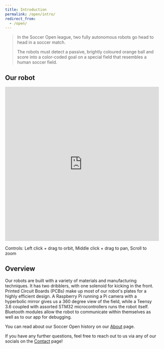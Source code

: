 ```yaml
---
title: Introduction
permalink: /open/intro/
redirect_from:
  - /open/
---
```

>In the Soccer Open league, two fully autonomous robots go head to head in a soccer match.
> 
>The robots must detect a passive, brightly coloured orange ball and score into a color-coded goal on a special field that resembles a human soccer field. 

## Our robot

<div style="position:relative;padding-bottom:100%;margin:15px auto!important;">
<iframe src="https://myhub.autodesk360.com/ue2d4b949/shares/public/SH56a43QTfd62c1cd968d240b070679b9ffd?mode=embed" style="width:100%;height:100%;position:absolute;left:0px;top:0px;" allowfullscreen="true" webkitallowfullscreen="true" mozallowfullscreen="true"  frameborder="0"></iframe>
</div>

Controls: Left click + drag to orbit, Middle click + drag to pan, Scroll to zoom

## Overview

Our robots are built with a variety of materials and manufacturing techniques. It has two dribblers, with one solenoid for kicking in the front. Printed Circuit Boards (PCBs) make up most of our robot's plates for a highly efficient design. A Raspberry Pi running a Pi camera with a hyperbolic mirror gives us a 360 degree view of the field, while a Teensy 3.6 coupled with assorted STM32 microcontrollers runs the robot itself. Bluetooth modules allow the robot to communicate within themselves as well as to our app for debugging.

You can read about our Soccer Open history on our [About](/about/#soccer-open) page.

If you have any further questions, feel free to reach out to us via any of our socials on the [Contact](/contact/) page!
